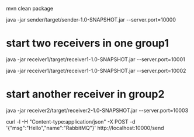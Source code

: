 mvn clean package

java -jar sender/target/sender-1.0-SNAPSHOT.jar --server.port=10000


# start two receivers in one group1
java -jar receiver1/target/receiver1-1.0-SNAPSHOT.jar --server.port=10001

java -jar receiver1/target/receiver1-1.0-SNAPSHOT.jar --server.port=10002


# start another receiver in  group2
java -jar receiver2/target/receiver2-1.0-SNAPSHOT.jar --server.port=10003

curl -l -H "Content-type:application/json" -X POST -d '{"msg":"Hello","name":"RabbitMQ"}' http://localhost:10000/send
